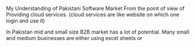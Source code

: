 
My Understanding of Pakistani Software Market
From the point of view of Providing cloud services.
(cloud services are like website on which one login and use it)

In Pakistan mid and small size B2B market has a lot of potential. Many small and medium businesses are either using excel sheets or  